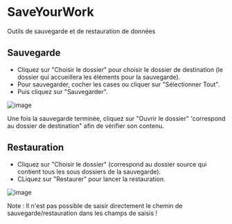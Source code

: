 # SaveYourWork
Outils de sauvegarde et de restauration de données

## Sauvegarde
- Cliquez sur "Choisir le dossier" pour choisir le dossier de destination (le dossier qui accueillera les éléments pour la sauvegarde).
- Pour sauvegarder, cocher les cases ou cliquer sur "Sélectionner Tout".
- Puis cliquez sur "Sauvegarder".

![image](https://github.com/BenjaminLeq/SaveYourWork/assets/85110287/15720f99-1b03-431a-9ed0-9b6e1f9382f0)

Une fois la sauvegarde terminée, cliquez sur "Ouvrir le dossier" 'correspond au dossier de destination" afin de vérifier son contenu.

## Restauration
- Cliquez sur "Choisir le dossier" (correspond au dossier source qui contient tous les sous dossiers de la sauvegarde).
- CLiquez sur "Restaurer" pour lancer la restauration.

![image](https://github.com/BenjaminLeq/SaveYourWork/assets/85110287/a04a5799-9536-4c18-9081-446842c9c6c5)

Note : Il n'est pas possible de saisir directement le chemin de sauvegarde/restauration dans les champs de saisis !
